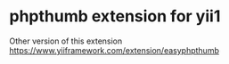 # phpthumb extension for yii1

Other version of this extension https://www.yiiframework.com/extension/easyphpthumb
